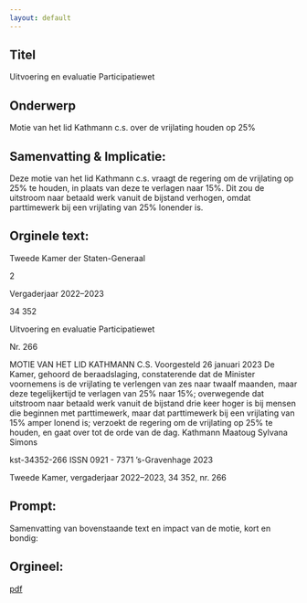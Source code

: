 ```yaml
---
layout: default
---
```

## Titel
Uitvoering en evaluatie Participatiewet
## Onderwerp
Motie van het lid Kathmann c.s. over de vrijlating houden op 25%
## Samenvatting & Implicatie:

Deze motie van het lid Kathmann c.s. vraagt de regering om de vrijlating op 25% te houden, in plaats van deze te verlagen naar 15%. Dit zou de uitstroom naar betaald werk vanuit de bijstand verhogen, omdat parttimewerk bij een vrijlating van 25% lonender is.
## Orginele text:


Tweede Kamer der Staten-Generaal

2

Vergaderjaar 2022–2023

34 352

Uitvoering en evaluatie Participatiewet

Nr. 266

MOTIE VAN HET LID KATHMANN C.S.
Voorgesteld 26 januari 2023
De Kamer,
gehoord de beraadslaging,
constaterende dat de Minister voornemens is de vrijlating te verlengen
van zes naar twaalf maanden, maar deze tegelijkertijd te verlagen van 25%
naar 15%;
overwegende dat uitstroom naar betaald werk vanuit de bijstand drie keer
hoger is bij mensen die beginnen met parttimewerk, maar dat parttimewerk bij een vrijlating van 15% amper lonend is;
verzoekt de regering om de vrijlating op 25% te houden,
en gaat over tot de orde van de dag.
Kathmann
Maatoug
Sylvana Simons

kst-34352-266
ISSN 0921 - 7371
’s-Gravenhage 2023

Tweede Kamer, vergaderjaar 2022–2023, 34 352, nr. 266


## Prompt:
Samenvatting van bovenstaande text en impact van de motie, kort en bondig:

## Orgineel:
[pdf](https://gegevensmagazijn.tweedekamer.nl/OData/v4/2.0/Document(14e4a965-331e-427b-aaf3-409dd07d9fe9)/resource)
